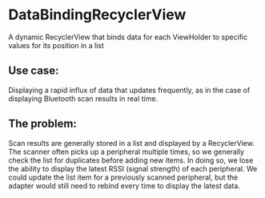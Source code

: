 # DataBindingRecyclerView
A dynamic RecyclerView that binds data for each ViewHolder to specific values for its position in a list

## Use case:
Displaying a rapid influx of data that updates frequently, as in the case of displaying Bluetooth scan results in real time.

## The problem:
Scan results are generally stored in a list and displayed by a RecyclerView. The scanner often picks up a peripheral multiple times, so we generally check the list for duplicates before adding new items. In doing so, we lose the ability to display the latest RSSI (signal strength) of each peripheral. We could update the list item for a previously scanned peripheral, but the adapter would still need to rebind every time to display the latest data.

